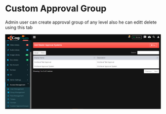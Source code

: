 # Custom Approval Group

Admin user can create approval group of any level also he can editt delete using this tab

![](../../.gitbook/assets/image%20%28158%29.png)

